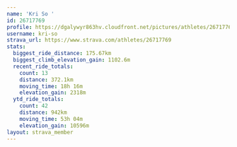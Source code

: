 ```yaml
---
name: 'Kri So '
id: 26717769
profile: https://dgalywyr863hv.cloudfront.net/pictures/athletes/26717769/7761026/14/large.jpg
username: kri-so
strava_url: https://www.strava.com/athletes/26717769
stats:
  biggest_ride_distance: 175.67km
  biggest_climb_elevation_gain: 1102.6m
  recent_ride_totals:
    count: 13
    distance: 372.1km
    moving_time: 18h 16m
    elevation_gain: 2318m
  ytd_ride_totals:
    count: 42
    distance: 942km
    moving_time: 53h 04m
    elevation_gain: 10596m
layout: strava_member
--- 
```

